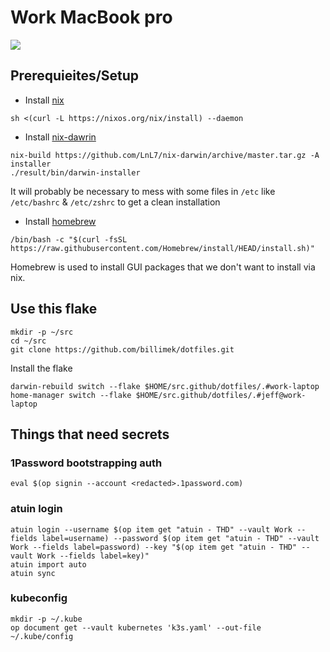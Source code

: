 # Work MacBook pro

![](https://imgur.com/40LA1EX.png)

## Prerequieites/Setup

* Install [nix](https://nixos.org/download.html)

```shell
sh <(curl -L https://nixos.org/nix/install) --daemon
```

* Install [nix-dawrin](https://github.com/LnL7/nix-darwin)

```shell
nix-build https://github.com/LnL7/nix-darwin/archive/master.tar.gz -A installer
./result/bin/darwin-installer
 ```

It will probably be necessary to mess with some files in `/etc` like `/etc/bashrc` & `/etc/zshrc` to get a clean installation

* Install [homebrew](https://brew.sh/)

```shell
/bin/bash -c "$(curl -fsSL https://raw.githubusercontent.com/Homebrew/install/HEAD/install.sh)"
```

Homebrew is used to install GUI packages that we don't want to install via nix.

## Use this flake

```shell
mkdir -p ~/src
cd ~/src
git clone https://github.com/billimek/dotfiles.git
```

Install the flake


```shell
darwin-rebuild switch --flake $HOME/src.github/dotfiles/.#work-laptop
home-manager switch --flake $HOME/src.github/dotfiles/.#jeff@work-laptop
```

## Things that need secrets

### 1Password bootstrapping auth

```shell
eval $(op signin --account <redacted>.1password.com)
```

### atuin login

```shell
atuin login --username $(op item get "atuin - THD" --vault Work --fields label=username) --password $(op item get "atuin - THD" --vault Work --fields label=password) --key "$(op item get "atuin - THD" --vault Work --fields label=key)"
atuin import auto
atuin sync
```

### kubeconfig

```shell
mkdir -p ~/.kube
op document get --vault kubernetes 'k3s.yaml' --out-file ~/.kube/config
```
